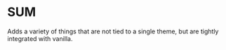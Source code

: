 # SUM
Adds a variety of things that are not tied to a single theme, but are tightly integrated with vanilla.
